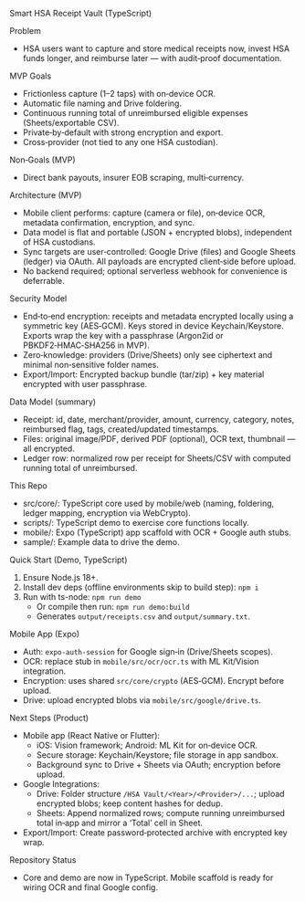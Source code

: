 Smart HSA Receipt Vault (TypeScript)

Problem
- HSA users want to capture and store medical receipts now, invest HSA funds longer, and reimburse later — with audit‑proof documentation.

MVP Goals
- Frictionless capture (1–2 taps) with on‑device OCR.
- Automatic file naming and Drive foldering.
- Continuous running total of unreimbursed eligible expenses (Sheets/exportable CSV).
- Private‑by‑default with strong encryption and export.
- Cross‑provider (not tied to any one HSA custodian).

Non‑Goals (MVP)
- Direct bank payouts, insurer EOB scraping, multi‑currency.

Architecture (MVP)
- Mobile client performs: capture (camera or file), on‑device OCR, metadata confirmation, encryption, and sync.
- Data model is flat and portable (JSON + encrypted blobs), independent of HSA custodians.
- Sync targets are user‑controlled: Google Drive (files) and Google Sheets (ledger) via OAuth. All payloads are encrypted client‑side before upload.
- No backend required; optional serverless webhook for convenience is deferrable.

Security Model
- End‑to‑end encryption: receipts and metadata encrypted locally using a symmetric key (AES‑GCM). Keys stored in device Keychain/Keystore. Exports wrap the key with a passphrase (Argon2id or PBKDF2‑HMAC‑SHA256 in MVP).
- Zero‑knowledge: providers (Drive/Sheets) only see ciphertext and minimal non‑sensitive folder names.
- Export/Import: Encrypted backup bundle (tar/zip) + key material encrypted with user passphrase.

Data Model (summary)
- Receipt: id, date, merchant/provider, amount, currency, category, notes, reimbursed flag, tags, created/updated timestamps.
- Files: original image/PDF, derived PDF (optional), OCR text, thumbnail — all encrypted.
- Ledger row: normalized row per receipt for Sheets/CSV with computed running total of unreimbursed.

This Repo
- src/core/: TypeScript core used by mobile/web (naming, foldering, ledger mapping, encryption via WebCrypto).
- scripts/: TypeScript demo to exercise core functions locally.
- mobile/: Expo (TypeScript) app scaffold with OCR + Google auth stubs.
- sample/: Example data to drive the demo.

Quick Start (Demo, TypeScript)
1) Ensure Node.js 18+.
2) Install dev deps (offline environments skip to build step): `npm i`
3) Run with ts-node: `npm run demo`
   - Or compile then run: `npm run demo:build`
   - Generates `output/receipts.csv` and `output/summary.txt`.

Mobile App (Expo)
- Auth: `expo-auth-session` for Google sign‑in (Drive/Sheets scopes).
- OCR: replace stub in `mobile/src/ocr/ocr.ts` with ML Kit/Vision integration.
- Encryption: uses shared `src/core/crypto` (AES‑GCM). Encrypt before upload.
- Drive: upload encrypted blobs via `mobile/src/google/drive.ts`.

Next Steps (Product)
- Mobile app (React Native or Flutter):
  - iOS: Vision framework; Android: ML Kit for on‑device OCR.
  - Secure storage: Keychain/Keystore; file storage in app sandbox.
  - Background sync to Drive + Sheets via OAuth; encryption before upload.
- Google Integrations:
  - Drive: Folder structure `/HSA Vault/<Year>/<Provider>/...`; upload encrypted blobs; keep content hashes for dedup.
  - Sheets: Append normalized rows; compute running unreimbursed total in‑app and mirror a ‘Total’ cell in Sheet.
- Export/Import: Create password‑protected archive with encrypted key wrap.

Repository Status
- Core and demo are now in TypeScript. Mobile scaffold is ready for wiring OCR and final Google config.

